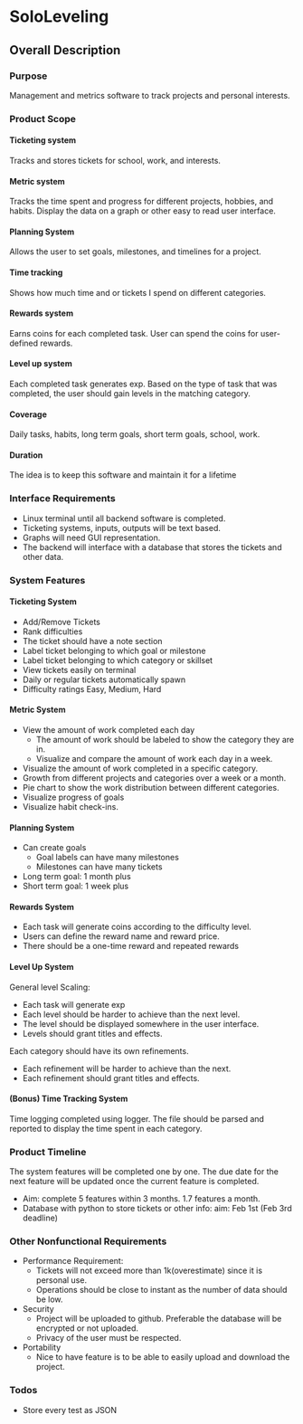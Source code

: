 # SoloLeveling

## Overall Description

### Purpose
Management and metrics software to track projects and personal interests. 

### Product Scope 

#### Ticketing system 
Tracks and stores tickets for school, work, and interests. 

#### Metric system
Tracks the time spent and progress for different projects, hobbies, and habits. Display the data on a graph or other easy to read user interface. 

#### Planning System
Allows the user to set goals, milestones, and timelines for a project. 

#### Time tracking
Shows how much time and or tickets I spend on different categories. 

#### Rewards system
Earns coins for each completed task. User can spend the coins for user-defined rewards.

#### Level up system
Each completed task generates exp. Based on the type of task that was completed, the user should gain levels in the matching category. 

#### Coverage
Daily tasks, habits, long term goals, short term goals, school, work.

#### Duration
The idea is to keep this software and maintain it for a lifetime

### Interface Requirements
* Linux terminal until all backend software is completed. 
* Ticketing systems, inputs, outputs will be text based. 
* Graphs will need GUI representation. 
* The backend will interface with a database that stores the tickets and other data. 

### System Features

#### Ticketing System
* Add/Remove Tickets
* Rank difficulties
* The ticket should have a note section
* Label ticket belonging to which goal or milestone
* Label ticket belonging to which category or skillset
* View tickets easily on terminal 
* Daily or regular tickets automatically spawn
* Difficulty ratings Easy, Medium, Hard

#### Metric System
* View the amount of work completed each day
    * The amount of work should be labeled to show the category they are in.
    * Visualize and compare the amount of work each day in a week. 
* Visualize the amount of work completed in a specific category. 
* Growth from different projects and categories over a week or a month.  
* Pie chart to show the work distribution between different categories. 
* Visualize progress of goals
* Visualize habit check-ins. 

#### Planning System
* Can create goals
    * Goal labels can have many milestones
    * Milestones can have many tickets
* Long term goal:  1 month plus
* Short term goal: 1 week plus

#### Rewards System
* Each task will generate coins according to the difficulty level.
* Users can define the reward name and reward price. 
* There should be a one-time reward and repeated rewards 

#### Level Up System
General level Scaling: 
* Each task will generate exp
* Each level should be harder to achieve than the next level. 
* The level should be displayed somewhere in the user interface. 
* Levels should grant titles and effects.

Each category should have its own refinements. 
* Each refinement will be harder to achieve than the next.
* Each refinement should grant titles and effects.

#### (Bonus) Time Tracking System
Time logging completed using logger. The file should be parsed and reported to display the time spent in each category. 

### Product Timeline
The system features will be completed one by one. The due date for the next feature will be updated once the current feature is completed. 
* Aim: complete 5 features within 3 months. 1.7 features a month. 
* Database with python to store tickets or other info: aim: Feb 1st (Feb 3rd deadline)  

 ### Other Nonfunctional Requirements
* Performance Requirement:
    * Tickets will not exceed more than 1k(overestimate) since it is personal use. 
    * Operations should be close to instant as the number of data should be low. 
* Security 
    * Project will be uploaded to github. Preferable the database will be encrypted or not uploaded. 
    * Privacy of the user must be respected. 
* Portability 
    * Nice to have feature is to be able to easily upload and download the project.

### Todos
* Store every test as JSON
